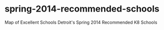 spring-2014-recommended-schools
===============================

Map of Excellent Schools Detroit's Spring 2014 Recommended K8 Schools
